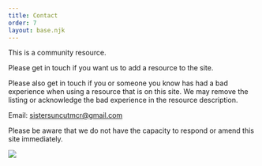 ```yaml
---
title: Contact
order: 7
layout: base.njk
---
```

This is a community resource. 

Please get in touch if you want us to add a resource to the site. 

Please also get in touch if you or someone you know has had a bad experience when using a resource that is on this site. We may remove the listing or acknowledge the bad experience in the resource description. 

Email: [sistersuncutmcr@gmail.com](mailto:sistersuncutmcr@gmail.com)

Please be aware that we do not have the capacity to respond or amend this site immediately.

![](/img/photo_2022-04-24-22.19.30.jpeg)